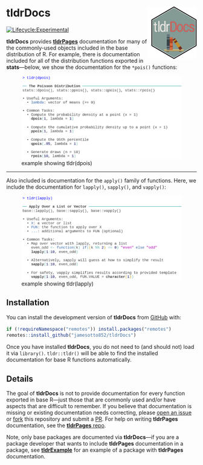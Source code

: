 
<!-- README.md is generated from README.Rmd. Please edit that file -->

# tldrDocs <img src="man/figures/logo.png"  align="right"  width="120" style="padding-left:10px;background-color:white;" />

<!-- badges: start -->

<!-- [![CRAN_Status_Badge](http://www.r-pkg.org/badges/version-ago/tldrDocs)](https://cran.r-project.org/package=tldrDocs) -->

[![Lifecycle:Experimental](https://img.shields.io/badge/Lifecycle-Experimental-339999)](Redirect-URL)
<!-- badges: end -->

**tldrDocs** provides
[**tldrPages**](https://github.com/jamesotto852/tldrPages) documentation
for many of the commonly-used objects included in the base distribution
of R. For example, there is documentation included for all of the
distribution functions exported in **stats**—below, we show the
documentation for the `*pois()` functions:

<figure>
<img src="man/README-assets/dpois-ex.png"
alt="example showing tldr(dpois)" />
<figcaption aria-hidden="true">example showing tldr(dpois)</figcaption>
</figure>

------------------------------------------------------------------------

Also included is documentation for the `apply()` family of functions.
Here, we include the documentation for `lapply()`, `sapply()`, and
`vapply()`:

<figure>
<img src="man/README-assets/lapply-ex.png"
alt="example showing tldr(lapply)" />
<figcaption aria-hidden="true">example showing tldr(lapply)</figcaption>
</figure>

## Installation

You can install the development version of **tldrDocs** from
[GitHub](https://www.github.com/) with:

``` r
if (!requireNamespace("remotes")) install.packages("remotes")
remotes::install_github("jamesotto852/tldrDocs")
```

Once you have installed **tldrDocs**, you do not need to (and should
not) load it via `library()`. `tldr::tldr()` will be able to find the
installed documentation for base R functions automatically.

## Details

The goal of **tldrDocs** is not to provide documentation for every
function exported in base R—just those that are commonly used and/or
have aspects that are difficult to remember. If you believe that
documentation is missing or existing documentation needs correcting,
please [open an
issue](https://www.github.com/jamesotto852/tldrDocs/issues/new/choose)
or [fork](https://help.github.com/articles/fork-a-repo/) this repository
and submit a
[PR](https://help.github.com/articles/creating-a-pull-request/). For
help on writing **tldrPages** documentation, see the [**tldrPages**
repo](https://www.github.com/jamesotto852/tldrPages).

Note, only base packages are documented via **tldrDocs**—if you are a
package developer that wants to include **tldrPages** documentation in a
package, see [**tldrExample**](https://www.github.com/jamesotto852/tldr)
for an example of a package with **tldrPages** documentation.
